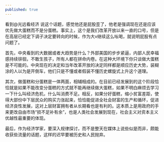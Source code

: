 ```yaml
---
published: true
---
```


看到@光远看经济 说这个话题，感觉他还是屁股歪了，他老是强调现在还是应该优先做大蛋糕而不是分蛋糕。事实上，这个是我们改革开放以来一直的口号，但是在高层已经定下调子决定要转向的时候，作为大v继续这么吆喝，就说明屁股有点问题了。

首先，中央看到的大数据或者大趋势是什么？外部美国的步步紧逼，内部人民幸福感持续徘徊，不敢生孩子，所有人都在拼命内卷。在这种大环境下你只谈做大蛋糕是不可能的。中央现在的决定和当年改革开放的决定同样都是顺应历史大势，装糊涂的人以为是开倒车，他们只是不懂或者假装不懂历史螺旋式上升这个道理。

其次，做蛋糕和分蛋糕是一体两面，相辅相成的。在目前已经发展到的这个阶段恰恰就是如果不能改变分蛋糕的方式就不能再继续做大蛋糕，如果不明白麻烦去学习一下什么叫经济危机，什么叫消费不足。相反，如果分好蛋糕，缩小贫富差距，使得大部份中下层民众的购买力涨起来，恰恰能促进全社会财富的生产和循环，促进经济良性发展，这对上层财富拥有者从长期看也是有利的。这本质上是用政府的手来更改自由市场“损不足补有余”，也是人类社会发展到现在，社会主义对资本主义优越性最重要的体现。

最后，作为经济学家，要深入规律探讨，而不是整天在媒体上说些似是而非，颇能收获些流量的话题，这样的迟早要被历史和人民抛弃。